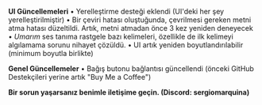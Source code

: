**UI Güncellemeleri**
• Yerelleştirme desteği eklendi (UI'deki her şey yerelleştirilmiştir)
• Bir çeviri hatası oluştuğunda, çevrilmesi gereken metni atma hatası düzeltildi. Artık, metni atmadan önce 3 kez yeniden deneyecek
• *Umarım* ses tanıma rastgele bazı kelimeleri, özellikle de ilk kelimeyi algılamama sorunu nihayet çözüldü.
• UI artık yeniden boyutlandırılabilir (minimum boyutla birlikte)

**Genel Güncellemeler**
• Bağış butonu bağlantısı güncellendi (önceki GitHub Destekçileri yerine artık "Buy Me a Coffee")

**Bir sorun yaşarsanız benimle iletişime geçin. (Discord: sergiomarquina)**